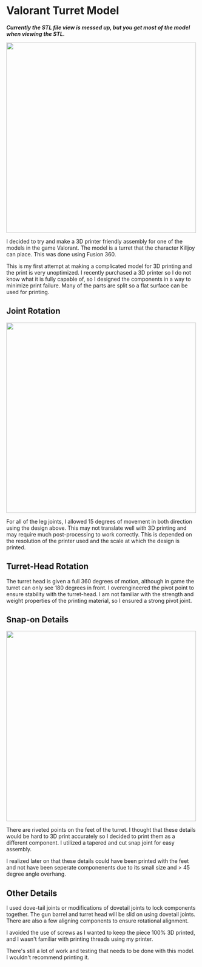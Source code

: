 # Valorant Turret Model

***Currently the STL file view is messed up, but you get most of the model when viewing the STL.***

<img src="https://user-images.githubusercontent.com/108013840/185503422-6c17da37-9259-4d99-a8bd-6f9ba1c482e1.png" width="500" height="500">


I decided to try and make a 3D printer friendly assembly for one of the models in the game Valorant. The model is a turret that the character Killjoy can place. This was done using Fusion 360.

This is my first attempt at making a complicated model for 3D printing and the print is very unoptimized. I recently purchased a 3D printer so I do not know what it is fully capable of, so I designed the components in a way to minimize print failure. Many of the parts are split so a flat surface can be used for printing.

## Joint Rotation

<img src="https://user-images.githubusercontent.com/108013840/185502880-2a0fa105-575b-490a-a646-625c073d16f7.png" width="500" height="500">

For all of the leg joints, I allowed 15 degrees of movement in both direction using the design above. This may not translate well with 3D printing and may require much post-processing to work correctly. This is depended on the resolution of the printer used and the scale at which the design is printed.

## Turret-Head Rotation

The turret head is given a full 360 degrees of motion, although in game the turret can only see 180 degrees in front. I overengineered the pivot point to ensure stability with the turret-head. I am not familiar with the strength and weight properties of the printing material, so I ensured a strong pivot joint.

## Snap-on Details

<img src="https://user-images.githubusercontent.com/108013840/185503945-a3c720ac-0122-43f9-9742-4cb99173de3e.png" width="500" height="500"/>

There are riveted points on the feet of the turret. I thought that these details would be hard to 3D print accurately so I decided to print them as a different component. I utilized a tapered and cut snap joint for easy assembly. 

I realized later on that these details could have been printed with the feet and not have been seperate componenents due to its small size and > 45 degree angle overhang.

## Other Details

I used dove-tail joints or modifications of dovetail joints to lock components together. The gun barrel and turret head will be slid on using dovetail joints. There are also a few aligning components to ensure rotational alignment.

I avoided the use of screws as I wanted to keep the piece 100% 3D printed, and I wasn't familiar with printing threads using my printer. 

There's still a lot of work and testing that needs to be done with this model. I wouldn't recommend printing it.
